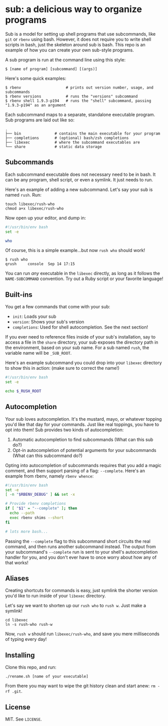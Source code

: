 # sub: a delicious way to organize programs

Sub is a model for setting up shell programs that use subcommands, like `git` or `rbenv` using bash. However, it does not require you to write shell scripts in bash, just the skeleton around sub is bash. This repo is an example of how you can create your own sub-style programs.

A sub program is run at the command line using this style:

    $ [name of program] [subcommand] [(args)]

Here's some quick examples:

    $ rbenv                    # prints out version number, usage, and subcommands
    $ rbenv versions           # runs the "versions" subcommand
    $ rbenv shell 1.9.3-p194   # runs the "shell" subcommand, passing "1.9.3-p194" as an argument

Each subcommand maps to a separate, standalone executable program. Sub programs are laid out like so:

    .
    ├── bin               # contains the main executable for your program
    ├── completions       # (optional) bash/zsh completions
    ├── libexec           # where the subcommand executables are
    └── share             # static data storage

## Subcommands

Each subcommand executable does not necessary need to be in bash. It can be any program, shell script, or even a symlink. It just needs to run.

Here's an example of adding a new subcommand. Let's say your sub is named `rush`. Run:

    touch libexec/rush-who
    chmod a+x libexec/rush-who

Now open up your editor, and dump in:

``` bash
#!/usr/bin/env bash
set -e

who
```

Of course, this is a simple example...but now `rush who` should work!

    $ rush who
    qrush     console  Sep 14 17:15 

You can run *any* executable in the `libexec` directly, as long as it follows the `NAME-SUBCOMMAND` convention. Try out a Ruby script or your favorite language!

## Built-ins

You get a few commands that come with your sub:

* `init`: Loads your sub
* `version`: Shows your sub's version
* `completions`: Used for shell autocompletion. See the next section!

If you ever need to reference files inside of your sub's installation, say to access a file in the `share` directory, your sub exposes the directory path in the environment, based on your sub name. For a sub named `rush`, the variable name will be `_SUB_ROOT`.

Here's an example subcommand you could drop into your `libexec` directory to show this in action: (make sure to correct the name!)

``` bash
#!/usr/bin/env bash
set -e

echo $_RUSH_ROOT
```

## Autocompletion

Your sub loves autocompletion. It's the mustard, mayo, or whatever topping you'd like that day for your commands. Just like real toppings, you have to opt into them! Sub provides two kinds of autocompletion:

1. Automatic autocompletion to find subcommands (What can this sub do?)
2. Opt-in autocompletion of potential arguments for your subcommands (What can this subcommand do?)

Opting into autocompletion of subcommands requires that you add a magic comment, and then support parsing of a flag: `--complete`. Here's an example from rbenv, namely `rbenv whence`:

``` bash
#!/usr/bin/env bash
set -e
[ -n "$RBENV_DEBUG" ] && set -x

# Provide rbenv completions
if [ "$1" = "--complete" ]; then
  echo --path
  exec rbenv shims --short
fi

# lots more bash...
```

Passing the `--complete` flag to this subcommand short circuits the real command, and then runs another subcommand instead. The output from your subcommand's `--complete` run is sent to your shell's autocompletion handler for you, and you don't ever have to once worry about how any of that works!

## Aliases

Creating shortcuts for commands is easy, just symlink the shorter version you'd like to run inside of your `libexec` directory.

Let's say we want to shorten up our `rush who` to `rush w`. Just make a symlink!

    cd libexec
    ln -s rush-who rush-w

Now, `rush w` should run `libexec/rush-who`, and save you mere milliseconds of typing every day!

## Installing

Clone this repo, and run:

`./rename.sh [name of your executable]`

From there you may want to wipe the git history clean and start anew: `rm -rf .git`.

## License

MIT. See `LICENSE`.
